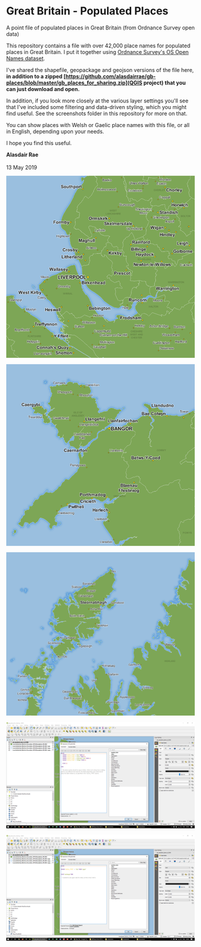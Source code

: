 # Great Britain - Populated Places
A point file of populated places in Great Britain (from Ordnance Survey open data)

This repository contains a file with over 42,000 place names for populated places in Great Britain. I put it together using [Ordnance Survey's OS Open Names dataset](https://www.ordnancesurvey.co.uk/business-and-government/products/os-open-names.html).

I've shared the shapefile, geopackage and geojson versions of the file here, **in addition to a zipped [https://github.com/alasdairrae/gb-places/blob/master/gb_places_for_sharing.zip](QGIS project) that you can just download and open.**

In addition, if you look more closely at the various layer settings you'll see that I've included some filtering and data-driven styling, which you might find useful. See the screenshots folder in this repository for more on that.

You can show places with Welsh or Gaelic place names with this file, or all in English, depending upon your needs.

I hope you find this useful. 

**Alasdair Rae**
<br/>
<br/>
13 May 2019

![Merseyside example](/screenshots/merseyside_etc.png)<br/>


![North Wales example](/screenshots/north_wales.png)<br/>


![Hebrides example](/screenshots/hebrides.png)<br/>


![Font size example](/screenshots/gb_places_font_size.png)<br/>


![Label case example](/screenshots/gb_places_label_case.png)<br/>




